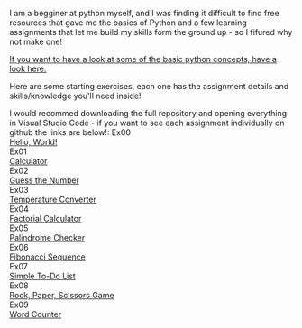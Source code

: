I am a begginer at python myself, and I was finding it difficult to find free resources that gave me the basics of Python and a few learning assignments that let me build my skills form the ground up - so I fifured why not make one!

[If you want to have a look at some of the basic python concepts, have a look here.]()

Here are some starting exercises, each one has the assignment details and skills/knowledge you'll need inside!

I would recommed downloading the full repository and opening everything in Visual Studio Code - if you want to see each assignment individually on github the links are below!:
Ex00<br>
[Hello, World!](https://github.com/knbyte/Learning-Python/blob/main/Assignments/Ex00/Hello-World!.py)<br>
Ex01<br>
[Calculator](https://github.com/knbyte/Learning-Python/blob/main/Assignments/Ex01/Calculator.py)<br>
Ex02<br>
[Guess the Number](https://github.com/knbyte/Learning-Python/blob/main/Assignments/Ex02/Guess-the-Number.py)<br>
Ex03<br>
[Temperature Converter](https://github.com/knbyte/Learning-Python/blob/main/Assignments/Ex03/Temperature-Coverter.py)<br>
Ex04<br>
[Factorial Calculator](https://github.com/knbyte/Learning-Python/blob/main/Assignments/Ex04/Factorial-Calculator.py)<br>
Ex05<br>
[Palindrome Checker](https://github.com/knbyte/Learning-Python/blob/main/Assignments/Ex05/Palindrome-Checker.py)<br>
Ex06<br>
[Fibonacci Sequence](https://github.com/knbyte/Learning-Python/blob/main/Assignments/Ex6/Fibonacci-Sequence.py)<br>
Ex07<br>
[Simple To-Do List](https://github.com/knbyte/Learning-Python/blob/main/Assignments/Ex07/Simple-To-Do-List.py)<br>
Ex08<br>
[Rock, Paper, Scissors Game](https://github.com/knbyte/Learning-Python/blob/main/Assignments/Ex08/Rock-Paper-Sissors.py)<br>
Ex09<br>
[Word Counter](https://github.com/knbyte/Learning-Python/blob/main/Assignments/Ex09/Word-Counter.py)<br>
